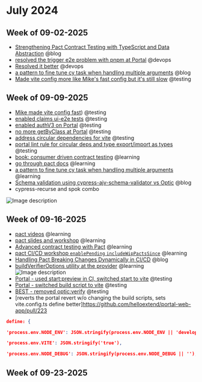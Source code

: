 # July 2024

## Week of 09-02-2025

- [Strengthening Pact Contract Testing with TypeScript and Data Abstraction](https://dev.to/muratkeremozcan/-strengthening-pact-contract-testing-with-typescript-and-data-abstraction-16hc) @blog
- [resolved the trigger e2e problem with pnpm at Portal](https://github.com/helloextend/gha-reusable-workflows/pull/793) @devops
- [Resolved it better](https://github.com/helloextend/portal-web-app/pull/186) @devops
- [a pattern to fine tune cy task when handling multiple arguments](https://www.youtube.com/watch?v=R_3lRSB3Zd8) @blog
- [Made vite config more like Mike's fast config but it's still slow](https://github.com/helloextend/portal-web-app/pull/184) @testing

## Week of 09-09-2025

* [Mike made vite config fast](https://github.com/helloextend/portal-web-app/pull/187#pullrequestreview-2290465046)) @testing
* [enabled claims ui-e2e tests](https://github.com/helloextend/portal-web-app/pull/194) @testing
* [enabled authV3 on Portal]([https://github.com/helloextend/portal-web-app/pull/198](https://github.com/helloextend/portal-web-app/pull/198)) @testing
* [no more getByClass at Portal](https://github.com/helloextend/portal-web-app/pull/209) @testing
* [address circular dependencies for vite](https://github.com/helloextend/portal-web-app/pull/212) @testing
* [portal lint rule for circular deps and type export/import as types](https://github.com/helloextend/portal-web-app/pull/213) @testing
* [book: consumer driven contract testing](https://www.manning.com/books/contract-testing-in-action) @learning
* [go through pact docs](https://docs.pact.io/implementation_guides/javascript/docs/messages) @learning
* [a pattern to fine tune cy task when handling multiple arguments](https://www.youtube.com/watch?v=R_3lRSB3Zd8) @learning
* [Schema validation using cypress-ajv-schema-validator vs Optic](https://www.youtube.com/watch?v=ysCADOh9aJU) @blog
* cypress-recurse and spok combo
  
![Image description](https://dev-to-uploads.s3.amazonaws.com/uploads/articles/gqehrdz3te1sbv1okh14.png)


## Week of 09-16-2025
* [pact videos](https://www.youtube.com/playlist?list=PLwy9Bnco-IpfZ72VQ7hce8GicVZs7nm0i) @learning
* [pact slides and workshop](https://docs.pactflow.io/docs/workshops/introduction) @learning
* [Advanced contract testing with Pact](https://docs.pactflow.io/docs/workshops/advanced) @learning
* [pact CI/CD workshop `enablePending`  `includeWipPactsSince`](https://docs.pactflow.io/docs/workshops/ci-cd/set-up-ci/configure-consumer-and-provider-pipelines) @learning
* [Handling Pact Breaking Changes Dynamically in CI/CD](https://dev.to/muratkeremozcan/handling-pact-breaking-changes-dynamically-in-cicd-3dl4) @blog
* [buildVerifierOptions utility at the provider](https://github.com/muratkeremozcan/pact-js-example-provider/pull/57) @learning
![Image description](https://dev-to-uploads.s3.amazonaws.com/uploads/articles/jsbj6w5uifmmimxj3mcq.png)
* [Portal - used start:preview in CI, switched start to vite](https://github.com/helloextend/portal-web-app/pull/215) @testing
* [Portal - switched build script to vite](https://github.com/helloextend/portal-web-app/pull/217) @testing
* [BEST - removed optic:verify]([https://github.com/helloextend/backend-service-template/pull/1486](https://github.com/helloextend/backend-service-template/pull/1486)) @testing
* [reverts the portal revert w/o changing the build scripts, sets vite.config.ts define better]https://github.com/helloextend/portal-web-app/pull/223
```json
define: {

'process.env.NODE_ENV': JSON.stringify(process.env.NODE_ENV || 'development'),

'process.env.VITE': JSON.stringify('true'),

'process.env.NODE_DEBUG': JSON.stringify(process.env.NODE_DEBUG || ''),
```


## Week of 09-23-2025